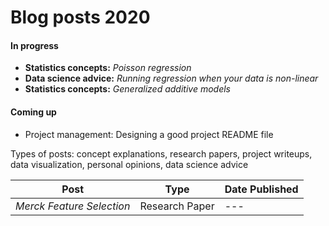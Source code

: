 # Blog posts 2020 

#### In progress

- **Statistics concepts:** _Poisson regression_
- **Data science advice:** _Running regression when your data is non-linear_ 
- **Statistics concepts:** _Generalized additive models_

#### Coming up

- Project management: Designing a good project README file

Types of posts: concept explanations, research papers, project writeups, data visualization, personal opinions, data science advice

| Post | Type | Date Published |
| --- | --- | --- |
| _Merck Feature Selection_ | Research Paper | --- |


